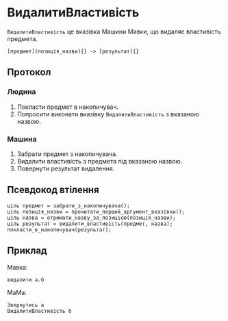 # ВидалитиВластивість

`ВидалитиВластивість` <keyword>це</keyword> вказівка <subject>Машини Мавки</subject>, що видаляє властивість предмета.

```
[предмет](позиція_назви){} -> [результат]{}
```

## Протокол

### Людина

1. Покласти предмет в накопичувач.
2. Попросити виконати вказівку `ВидалитиВластивість` з вказаною назвою.

### Машина

1. Забрати предмет з накопичувача.
2. Видалити властивість з предмета під вказаною назвою.
3. Повернути результат видалення.

## Псевдокод втілення

```ціль
ціль предмет = забрати_з_накопичувача();
ціль позиція_назви = прочитати_перший_аргумент_вказівки();
ціль назва = отримати_назву_за_позицією(позиція_назви);
ціль результат = видалити_властивість(предмет, назва);
покласти_в_накопичувач(результат);
```

## Приклад

<subject>Мавка</subject>:

```мавка
видалити а.б
```

<subject>МаМа</subject>:

```мама
Звернутись а
ВидалитиВластивість б
```